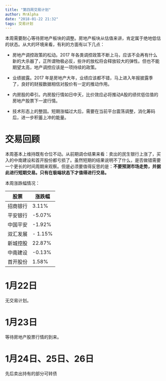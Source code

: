 ```yaml
---
title: "第四周交易计划"
author: MrAlpha
date: "2018-01-22 21:32"
tags: 交易计划
---
```


本周需要耐心等待房地产板块的调整。房地产板块从估值来讲，肯定属于绝地低估的状态。从大的环境来看，有利的方面有以下几点：

- 房地产调控政策的松动。2017 年各类调控政策不断上马，应该不会再有什么新的大杀器了，正所谓物极必反，些许的放松将会释放较大的弹性。但也不能期望太高，地产调控应该是一项持续的政策。

- 业绩披露。2017 年是房地产大年，业绩应该都不错，马上进入年报披露季了，良好的财报数据相信对股价有一定的推动作用。

- 内房股的牵引。内房股行情如日中天，比价效应必将推动A股的绩优低估值的房地产股票下一波行情。

- 技术形态上的整固。短期涨幅过大后，需要在当前平台震荡调整，消化筹码后，进一步积蓄上冲的能量。

# 交易回顾

本周基本上维持既有仓位不动。从前期调仓结果来看：卖出的民生银行上涨了，买入的中南建设和首开股份都亏损了。虽然短期的结果说明不了什么，是否做错需要一个更长的时间周期来观察。但是必须要值得反思的是：**不要预测市场走势，并据此进行短期交易。只有在极端状态下才值得进行交易。**

本周涨跌幅情况：

| 股票 | 涨跌幅 |
| --   | -- |
| 招商银行 | 3.11% |
| 平安银行 | -5.07% |
| 中国平安 | -1.92% |
| 双汇发展 | - 1.15% |
| 新城控股 | 22.87% |
| 中南建设 | -0.13% |
| 首开股份 | 1.58% |

# 1月22日

无交易计划。

# 1月23日

等待房地产股票行情的到来。

# 1月24日、25日、26日

先后卖出持有的部分可转债
